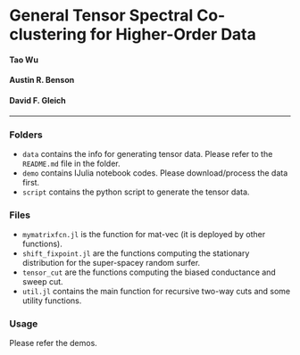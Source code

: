 # General Tensor Spectral Co-clustering for Higher-Order Data

#### Tao Wu
#### Austin R. Benson
#### David F. Gleich
------
### Folders
* `data` contains the info for generating tensor data. Please refer to the `README.md` file in the folder.
* `demo` contains IJulia notebook codes. Please download/process the data first.
* `script` contains the python script to generate the tensor data.

### Files
* `mymatrixfcn.jl` is the function for mat-vec (it is deployed by other functions).
* `shift_fixpoint.jl` are the functions computing the stationary distribution for the super-spacey random surfer.
* `tensor_cut` are the functions computing the biased conductance and sweep cut.
* `util.jl` contains the main function for recursive two-way cuts and some utility functions.

### Usage
Please refer the demos.
